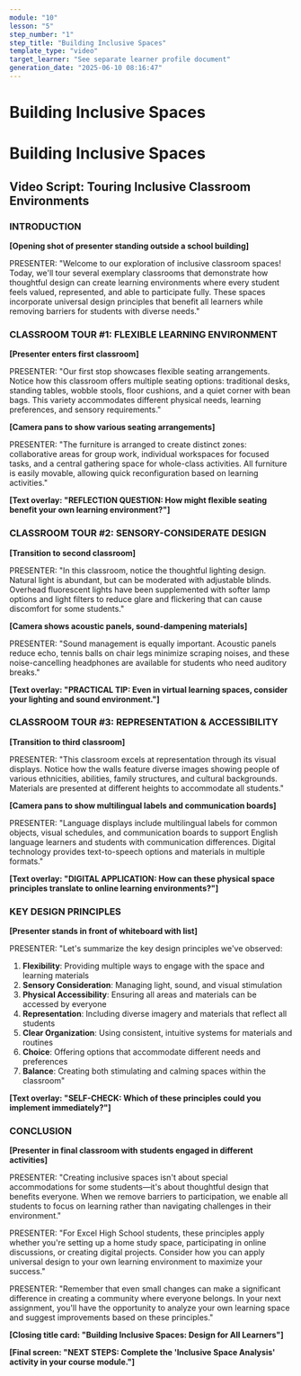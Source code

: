 ```yaml
---
module: "10"
lesson: "5"
step_number: "1"
step_title: "Building Inclusive Spaces"
template_type: "video"
target_learner: "See separate learner profile document"
generation_date: "2025-06-10 08:16:47"
---
```


# Building Inclusive Spaces

# Building Inclusive Spaces

## Video Script: Touring Inclusive Classroom Environments

### INTRODUCTION

**[Opening shot of presenter standing outside a school building]**

PRESENTER: "Welcome to our exploration of inclusive classroom spaces! Today, we'll tour several exemplary classrooms that demonstrate how thoughtful design can create learning environments where every student feels valued, represented, and able to participate fully. These spaces incorporate universal design principles that benefit all learners while removing barriers for students with diverse needs."

### CLASSROOM TOUR #1: FLEXIBLE LEARNING ENVIRONMENT

**[Presenter enters first classroom]**

PRESENTER: "Our first stop showcases flexible seating arrangements. Notice how this classroom offers multiple seating options: traditional desks, standing tables, wobble stools, floor cushions, and a quiet corner with bean bags. This variety accommodates different physical needs, learning preferences, and sensory requirements."

**[Camera pans to show various seating arrangements]**

PRESENTER: "The furniture is arranged to create distinct zones: collaborative areas for group work, individual workspaces for focused tasks, and a central gathering space for whole-class activities. All furniture is easily movable, allowing quick reconfiguration based on learning activities."

**[Text overlay: "REFLECTION QUESTION: How might flexible seating benefit your own learning environment?"]**

### CLASSROOM TOUR #2: SENSORY-CONSIDERATE DESIGN

**[Transition to second classroom]**

PRESENTER: "In this classroom, notice the thoughtful lighting design. Natural light is abundant, but can be moderated with adjustable blinds. Overhead fluorescent lights have been supplemented with softer lamp options and light filters to reduce glare and flickering that can cause discomfort for some students."

**[Camera shows acoustic panels, sound-dampening materials]**

PRESENTER: "Sound management is equally important. Acoustic panels reduce echo, tennis balls on chair legs minimize scraping noises, and these noise-cancelling headphones are available for students who need auditory breaks."

**[Text overlay: "PRACTICAL TIP: Even in virtual learning spaces, consider your lighting and sound environment."]**

### CLASSROOM TOUR #3: REPRESENTATION & ACCESSIBILITY

**[Transition to third classroom]**

PRESENTER: "This classroom excels at representation through its visual displays. Notice how the walls feature diverse images showing people of various ethnicities, abilities, family structures, and cultural backgrounds. Materials are presented at different heights to accommodate all students."

**[Camera pans to show multilingual labels and communication boards]**

PRESENTER: "Language displays include multilingual labels for common objects, visual schedules, and communication boards to support English language learners and students with communication differences. Digital technology provides text-to-speech options and materials in multiple formats."

**[Text overlay: "DIGITAL APPLICATION: How can these physical space principles translate to online learning environments?"]**

### KEY DESIGN PRINCIPLES

**[Presenter stands in front of whiteboard with list]**

PRESENTER: "Let's summarize the key design principles we've observed:

1. **Flexibility**: Providing multiple ways to engage with the space and learning materials
2. **Sensory Consideration**: Managing light, sound, and visual stimulation
3. **Physical Accessibility**: Ensuring all areas and materials can be accessed by everyone
4. **Representation**: Including diverse imagery and materials that reflect all students
5. **Clear Organization**: Using consistent, intuitive systems for materials and routines
6. **Choice**: Offering options that accommodate different needs and preferences
7. **Balance**: Creating both stimulating and calming spaces within the classroom"

**[Text overlay: "SELF-CHECK: Which of these principles could you implement immediately?"]**

### CONCLUSION

**[Presenter in final classroom with students engaged in different activities]**

PRESENTER: "Creating inclusive spaces isn't about special accommodations for some students—it's about thoughtful design that benefits everyone. When we remove barriers to participation, we enable all students to focus on learning rather than navigating challenges in their environment."

PRESENTER: "For Excel High School students, these principles apply whether you're setting up a home study space, participating in online discussions, or creating digital projects. Consider how you can apply universal design to your own learning environment to maximize your success."

PRESENTER: "Remember that even small changes can make a significant difference in creating a community where everyone belongs. In your next assignment, you'll have the opportunity to analyze your own learning space and suggest improvements based on these principles."

**[Closing title card: "Building Inclusive Spaces: Design for All Learners"]**

**[Final screen: "NEXT STEPS: Complete the 'Inclusive Space Analysis' activity in your course module."]**